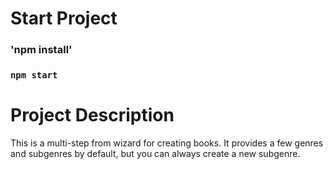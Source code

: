 # Start Project

### 'npm install'
### `npm start`

# Project Description

This is a multi-step from wizard for creating books.
It provides a few genres and subgenres by default, but you can always create a new subgenre.

